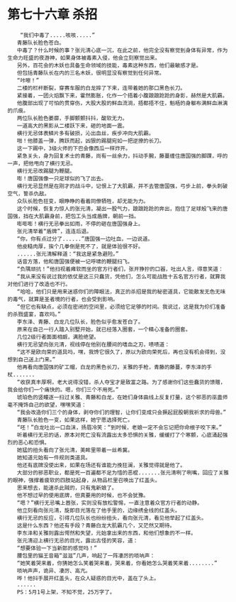 # 第七十六章 杀招
        “我们中毒了.....咳咳.....”
       青藤队长脸色苍白。
       中毒了？什么时候的事？张元清心底一沉，在此之前，他完全没有察觉到身体有异常，作为生命力旺盛的夜游神，如果身体被毒素入侵，他会立刻察觉出来。
       另外，百花会的木妖也具备生命领域的技能，毒素这种东西，他们最敏感才是。
       但包括青藤队长在内的三名木妖，很明显没有察觉到任何异常。
       “咔嚓！”
       二楼的栏杆断裂，穿赛车服的白龙摔了下来，连带着她的那口黑色长刀。
       紧接着，一团火焰飘下来，霍然膨胀，化作一个捂着小腹踉踉跄跄的身影，赫然是大肌霸。
       他腹部出现了可怕的贯穿伤，大股大股的鲜血流淌，捂都捂不住，魁梧的身躯布满鲜血淋漓的爪痕。
       两位队长脸色萎靡，手脚颤颤抖抖，酸软无力。
       一道高大的黑影从二楼跃下来，砸的地面一震。
       横行无忌体表鳞片多有破损，沁出血丝，疾步冲向大肌霸。
       啪！他膝盖一弹，腾跃而起，凶狠的踢腿宛如一把逆撩的长刀。
       这一下踢中，3级火师的下巴会像西瓜一样炸开。
       紧急关头，身为回复术士的青藤，尚有一丝余力，抖动手腕，藤蔓缠住唐国强的脚踝，呼的一声，把他甩向了横行无忌。
       横行无忌改踢腿为鞭腿。
       嘭！唐国强像一只足球似的飞了出去。
       横行无忌显然是在刚才的战斗中，记恨上了大肌霸，并不去管唐国强，弓步上前，拳头刺破空气，誓杀仇敌。
       众队长脸色狂变，眼睁睁的看着同僚牺牲，却无能为力。
       这个时候，恢复力惊人的张元清，凝出一股气力，踉踉跄跄的奔出，抱住了足球般飞来的唐国强，挡在大肌霸身前，把包工头当成盾牌，朝前一挡。
       嘭嘭嘭！横行无忌拳出如雨，不停的砸在唐国强身上。
       张元清举着“盾牌”，连连后退。
       “你，你有点过分了......”唐国强一边吐血，一边说道。
       他皮糙肉厚，挨个几拳倒是死不了，就是体验很不好。
       ......张元清解释道：“我这是紧急避险。”
       话音方落，他和唐国强便被一记呼啸的鞭腿扫飞。
       “负隅顽抗！”他扫视着瘫软而坐的官方行者们，张开狰狞的口器，吐出人言，得意笑道：
       “我从来没有说过我的依仗是这三只蠢货，凭他们，怎么可能战胜十五名官方行者，就算我对他们进行了改造也不行。
       “哈哈，他们只是用来迷惑你们的障眼法，真正的杀招是我的秘密道具，它能散发无色无味的毒气，就算是圣者境的行者，也会受到影响。
       “但它也有缺点，必须在密闭的空间里，必须给它足够的时间。我说过，这是我为伱们准备的杀戮盛宴，喜欢吗。”
       李东泽、青藤、白龙几位队长，脸色似乎愈发苍白了。
       原来在自己一行人踏入别墅开始，就已经落入圈套，一个精心准备的圈套。
       几位2级行者面面相觑，满脸绝望。
       横行无忌望向张元清，视线停在他别在腰间的嗜血之刃，啧啧道：
       “这不是欧向荣的道具吗，嘿，我馋它很久了，原以为欧向荣死后，再也没有机会得到，没想到自己送上门来。”
       他再看向唐国强的矿工帽，白龙的黑色长刀，关雅的手枪，青藤的藤蔓，李东泽的手杖.......
       “收获真丰厚啊，老大说得没错，杀人夺宝才是致富之路。为了感谢你们这些蠢货的馈赠，我会给你们一个痛快的。嗯，你们三个不用死。”
       琥珀色的竖瞳逐一扫过关雅、青藤和白龙，在她们身体曲线上反复打量，这个邪恶的巫蛊师毫不掩饰自己的欲望，嘿嘿笑道：
       “我会改造你们三个的身体，剥夺你们的理智，让你们变成只会撅起屁股朝我祈求的母兽。”
       青藤队长脸色一变，如果这样，她宁愿选择死亡。
       “呸！”白龙吐出一口血沫，扬眉冷笑：“到时候，老娘一定不会忘记把你命根子咬下来。”
       听着横行无忌的话，原本对死亡没有流露出太多恐惧的关雅，缓缓打了个寒颤，心底涌起强烈的恶心和恐惧。
       她猛的扭头看向了张元清，美眸里带着一丝希冀。
       她知道元始有一件规则类道具。
       他还有底牌没使出来，如果在场还有谁能力挽狂澜，关雅觉得就是他了。
       大部分的邪恶职业，都是死一百遍都不足为惜的恶棍.......张元清咧了咧嘴，回应了关雅的眼神，强撑着疲软的四肢站起身，从物品栏里召唤出了红盖头。
       思来想去，能速杀此贼的，只有鬼新娘了。
       他不想过早的使用底牌，但真要用的时候，也不会犹豫。
       “嗯？”横行无忌嘴上嚣张，实则没有放松警惕，一直注意着众官方行者的动静。
       他立刻看向张元清，旋即目光落在了他手里的，边缘绣金线的红盖头。
       横行无忌的反应，引得几位队长也纷纷扭头，看向张元清，看见他举起了红盖头。
       这是什么东西？他还有手段？青藤白龙大肌霸几个，又茫然又期待。
       李东泽和关雅则露出愕然和失望，元始拿出来的东西，和他们想象的不一样。
       张元清迎上横行无忌的目光，露出古怪的笑容，道：
       “想要体验一下当新郎的感觉吗！”
       腰包里的猫王音箱“滋滋”几声，响起了一阵凄厉的唢呐声：
       “她笑着哭来着，你猜她怎么笑着哭来着，哭来着，你看她怎么哭着笑来着........”
       唢呐声声，诡异、凄厉、高亢。
       哗！他抖手展开红盖头，在众人疑惑的目光中，盖在了头上。
       ......
       PS：5月1号上架，不知不觉，25万字了。